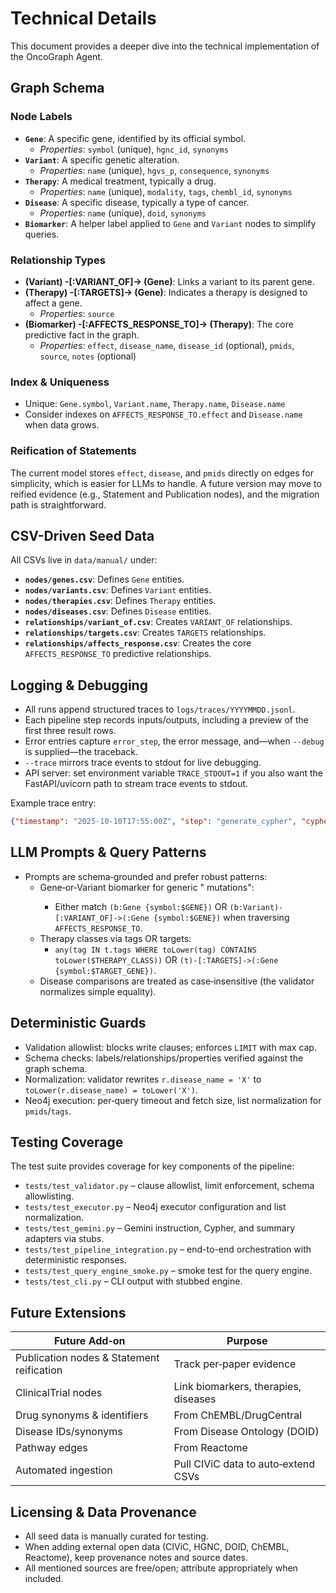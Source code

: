 # Technical Details

This document provides a deeper dive into the technical implementation of the OncoGraph Agent.


## Graph Schema

### Node Labels

*   **`Gene`**: A specific gene, identified by its official symbol.
    *   *Properties*: `symbol` (unique), `hgnc_id`, `synonyms`
*   **`Variant`**: A specific genetic alteration.
    *   *Properties*: `name` (unique), `hgvs_p`, `consequence`, `synonyms`
*   **`Therapy`**: A medical treatment, typically a drug.
    *   *Properties*: `name` (unique), `modality`, `tags`, `chembl_id`, `synonyms`
*   **`Disease`**: A specific disease, typically a type of cancer.
    *   *Properties*: `name` (unique), `doid`, `synonyms`
*   **`Biomarker`**: A helper label applied to `Gene` and `Variant` nodes to simplify queries.

### Relationship Types

*   **(Variant) -[:VARIANT_OF]-> (Gene)**: Links a variant to its parent gene.
*   **(Therapy) -[:TARGETS]-> (Gene)**: Indicates a therapy is designed to affect a gene.
    *   *Properties*: `source`
*   **(Biomarker) -[:AFFECTS_RESPONSE_TO]-> (Therapy)**: The core predictive fact in the graph.
    *   *Properties*: `effect`, `disease_name`, `disease_id` (optional), `pmids`, `source`, `notes` (optional)


### Index & Uniqueness

- Unique: `Gene.symbol`, `Variant.name`, `Therapy.name`, `Disease.name`  
- Consider indexes on `AFFECTS_RESPONSE_TO.effect` and `Disease.name` when data grows.

### Reification of Statements
The current model stores `effect`, `disease`, and `pmids` directly on edges for simplicity, which is easier for LLMs to handle. A future version may move to reified evidence (e.g., Statement and Publication nodes), and the migration path is straightforward.

## CSV-Driven Seed Data

All CSVs live in `data/manual/` under:

*   **`nodes/genes.csv`**: Defines `Gene` entities.
*   **`nodes/variants.csv`**: Defines `Variant` entities.
*   **`nodes/therapies.csv`**: Defines `Therapy` entities.
*   **`nodes/diseases.csv`**: Defines `Disease` entities.
*   **`relationships/variant_of.csv`**: Creates `VARIANT_OF` relationships.
*   **`relationships/targets.csv`**: Creates `TARGETS` relationships.
*   **`relationships/affects_response.csv`**: Creates the core `AFFECTS_RESPONSE_TO` predictive relationships.


## Logging & Debugging

- All runs append structured traces to `logs/traces/YYYYMMDD.jsonl`.
- Each pipeline step records inputs/outputs, including a preview of the first three result rows.
- Error entries capture `error_step`, the error message, and—when `--debug` is supplied—the traceback.
- `--trace` mirrors trace events to stdout for live debugging.
- API server: set environment variable `TRACE_STDOUT=1` if you also want the FastAPI/uvicorn path to stream trace events to stdout.

Example trace entry:

```json
{"timestamp": "2025-10-10T17:55:00Z", "step": "generate_cypher", "cypher_draft": "MATCH ..."}
```

## LLM Prompts & Query Patterns

- Prompts are schema‑grounded and prefer robust patterns:
  - Gene‑or‑Variant biomarker for generic "<gene> mutations":
    - Either match `(b:Gene {symbol:$GENE})` OR `(b:Variant)-[:VARIANT_OF]->(:Gene {symbol:$GENE})` when traversing `AFFECTS_RESPONSE_TO`.
  - Therapy classes via tags OR targets:
    - `any(tag IN t.tags WHERE toLower(tag) CONTAINS toLower($THERAPY_CLASS))`
      OR `(t)-[:TARGETS]->(:Gene {symbol:$TARGET_GENE})`.
  - Disease comparisons are treated as case‑insensitive (the validator normalizes simple equality).

## Deterministic Guards

- Validation allowlist: blocks write clauses; enforces `LIMIT` with max cap.
- Schema checks: labels/relationships/properties verified against the graph schema.
- Normalization: validator rewrites `r.disease_name = 'X'` to `toLower(r.disease_name) = toLower('X')`.
- Neo4j execution: per‑query timeout and fetch size, list normalization for `pmids`/`tags`.

## Testing Coverage

The test suite provides coverage for key components of the pipeline:

- `tests/test_validator.py` – clause allowlist, limit enforcement, schema allowlisting.
- `tests/test_executor.py` – Neo4j executor configuration and list normalization.
- `tests/test_gemini.py` – Gemini instruction, Cypher, and summary adapters via stubs.
- `tests/test_pipeline_integration.py` – end-to-end orchestration with deterministic responses.
- `tests/test_query_engine_smoke.py` – smoke test for the query engine.
- `tests/test_cli.py` – CLI output with stubbed engine.

## Future Extensions

| Future Add‑on | Purpose |
|----------------|----------|
| Publication nodes & Statement reification | Track per‑paper evidence |
| ClinicalTrial nodes | Link biomarkers, therapies, diseases |
| Drug synonyms & identifiers | From ChEMBL/DrugCentral |
| Disease IDs/synonyms | From Disease Ontology (DOID) |
| Pathway edges | From Reactome |
| Automated ingestion | Pull CIViC data to auto‑extend CSVs |


## Licensing & Data Provenance

- All seed data is manually curated for testing.  
- When adding external open data (CIViC, HGNC, DOID, ChEMBL, Reactome), keep
  provenance notes and source dates.  
- All mentioned sources are free/open; attribute appropriately when included.
